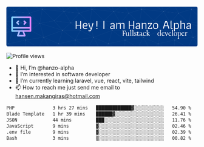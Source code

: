![Header](./github-header-image.png)

![Profile views](https://gpvc.arturio.dev/hanzo-alpha)

- 👋 Hi, I’m @hanzo-alpha
- 👀 I’m interested in software developer
- 🌱 I’m currently learning laravel, vue, react, vite, tailwind
- 📫 How to reach me just send me email to hansen.makangiras@hotmail.com 

<!---
hanzo-alpha/hanzo-alpha is a ✨ special ✨ repository because its `README.md` (this file) appears on your GitHub profile.
You can click the Preview link to take a look at your changes.
--->

<!--START_SECTION:waka-->

```text
PHP              3 hrs 27 mins   █████████████▓░░░░░░░░░░░   54.90 %
Blade Template   1 hr 39 mins    ██████▓░░░░░░░░░░░░░░░░░░   26.41 %
JSON             44 mins         ███░░░░░░░░░░░░░░░░░░░░░░   11.76 %
JavaScript       9 mins          ▓░░░░░░░░░░░░░░░░░░░░░░░░   02.46 %
.env file        9 mins          ▓░░░░░░░░░░░░░░░░░░░░░░░░   02.39 %
Bash             3 mins          ▒░░░░░░░░░░░░░░░░░░░░░░░░   00.82 %
```

<!--END_SECTION:waka-->
